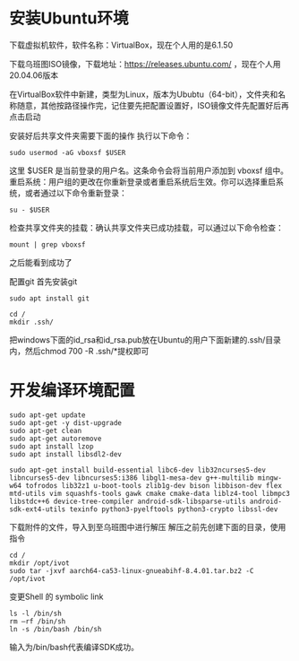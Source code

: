 # 安装Ubuntu环境

下载虚拟机软件，软件名称：VirtualBox，现在个人用的是6.1.50

下载乌班图ISO镜像，下载地址：https://releases.ubuntu.com/ ，现在个人用20.04.06版本

在VirtualBox软件中新建，类型为Linux，版本为Ububtu（64-bit），文件夹和名称随意，其他按路径操作完，记住要先把配置设置好，ISO镜像文件先配置好后再点击启动

安装好后共享文件夹需要下面的操作
执行以下命令：

```
sudo usermod -aG vboxsf $USER
```

这里 $USER 是当前登录的用户名。这条命令会将当前用户添加到 vboxsf 组中。
重启系统：用户组的更改在你重新登录或者重启系统后生效。你可以选择重启系统，或者通过以下命令重新登录：

```
su - $USER
```

检查共享文件夹的挂载：确认共享文件夹已成功挂载，可以通过以下命令检查：

```
mount | grep vboxsf
```

之后能看到成功了

配置git
首先安装git

```
sudo apt install git
```



```
cd /
mkdir .ssh/
```

把windows下面的id_rsa和id_rsa.pub放在Ubuntu的用户下面新建的.ssh/目录内，然后chmod 700 -R .ssh/*提权即可


# 开发编译环境配置

```
sudo apt-get update
sudo apt-get -y dist-upgrade
sudo apt-get clean
sudo apt-get autoremove
sudo apt install lzop
sudo apt install libsdl2-dev

sudo apt-get install build-essential libc6-dev lib32ncurses5-dev libncurses5-dev libncurses5:i386 libgl1-mesa-dev g++-multilib mingw-w64 tofrodos lib32z1 u-boot-tools zlib1g-dev bison libbison-dev flex mtd-utils vim squashfs-tools gawk cmake cmake-data liblz4-tool libmpc3 libstdc++6 device-tree-compiler android-sdk-libsparse-utils android-sdk-ext4-utils texinfo python3-pyelftools python3-crypto libssl-dev
```

下载附件的文件，导入到至乌班图中进行解压
解压之前先创建下面的目录，使用指令

```
cd /
mkdir /opt/ivot
sudo tar -jxvf aarch64-ca53-linux-gnueabihf-8.4.01.tar.bz2 -C /opt/ivot
```

变更Shell 的 symbolic link

```
ls -l /bin/sh
rm –rf /bin/sh
ln -s /bin/bash /bin/sh
```

输入为/bin/bash代表编译SDK成功。
